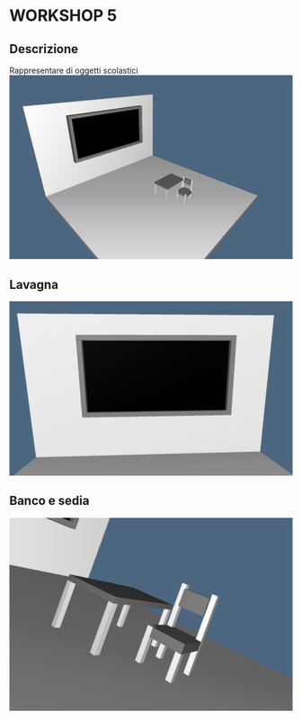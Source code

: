 # WORKSHOP 5

## Descrizione
Rappresentare di oggetti scolastici
![alt text](https://github.com/molinarap/ggpl/blob/master/2016-11-11/images/img1.png "all")

## Lavagna
![alt text](https://github.com/molinarap/ggpl/blob/master/2016-11-11/images/img2.png "lavagna)")

## Banco e sedia
![alt text](https://github.com/molinarap/ggpl/blob/master/2016-11-11/images/img3.png "bancoesedia)")
